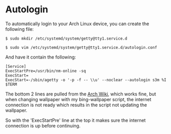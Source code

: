 # Autologin
To automatically login to your Arch Linux device, you can create the following file:

```$ sudo mkdir /etc/systemd/system/getty@tty1.service.d```

```$ sudo vim /etc/systemd/system/getty@tty1.service.d/autologin.conf```

And have it contain the following:
```
[Service]
ExecStartPre=/usr/bin/nm-online -sq
ExecStart=
ExecStart=-/sbin/agetty -o '-p -f -- \\u' --noclear --autologin s3m %I $TERM
```

The bottom 2 lines are pulled from the [Arch Wiki](https://wiki.archlinux.org/title/Getty#Virtual_console), which works fine, but when changing wallpaper with my bing-wallpaper script, the internet connection is not ready which results in the script not updating the wallpaper.

So with the 'ExecStartPre' line at the top it makes sure the internet connection is up before continuing.
